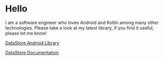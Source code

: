 # Hello

I am a software engineer who loves Android and Kotlin among many other technologies.
Please take a look at my latest library, if you find it useful, please let me know!

[DataStore Android Library](https://github.com/pablodiste/data-store)

[DataStore Documentation](/datastore)



